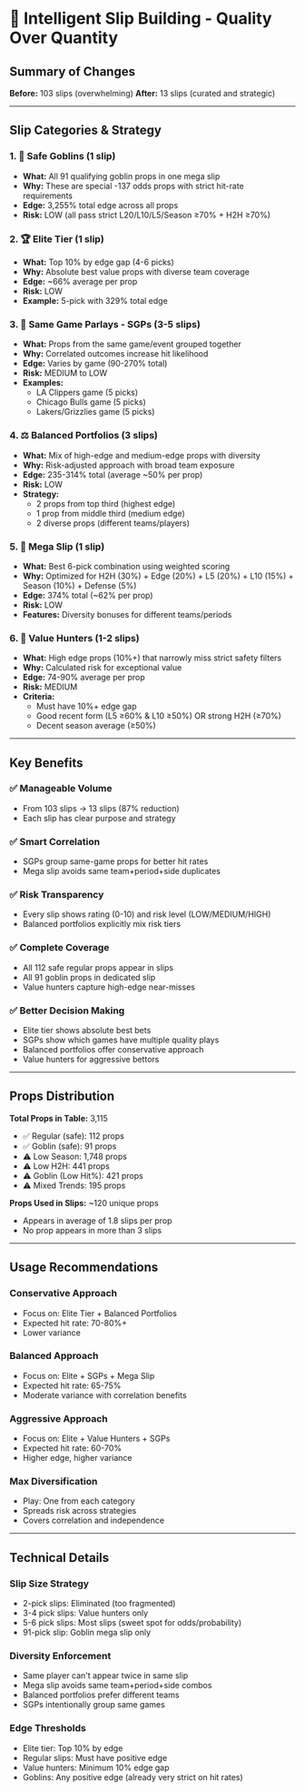 # 🎯 Intelligent Slip Building - Quality Over Quantity

## Summary of Changes

**Before:** 103 slips (overwhelming)
**After:** 13 slips (curated and strategic)

---

## Slip Categories & Strategy

### 1. 🎃 Safe Goblins (1 slip)
- **What:** All 91 qualifying goblin props in one mega slip
- **Why:** These are special -137 odds props with strict hit-rate requirements
- **Edge:** 3,255% total edge across all props
- **Risk:** LOW (all pass strict L20/L10/L5/Season ≥70% + H2H ≥70%)

### 2. 🏆 Elite Tier (1 slip)
- **What:** Top 10% by edge gap (4-6 picks)
- **Why:** Absolute best value props with diverse team coverage
- **Edge:** ~66% average per prop
- **Risk:** LOW
- **Example:** 5-pick with 329% total edge

### 3. 🎯 Same Game Parlays - SGPs (3-5 slips)
- **What:** Props from the same game/event grouped together
- **Why:** Correlated outcomes increase hit likelihood
- **Edge:** Varies by game (90-270% total)
- **Risk:** MEDIUM to LOW
- **Examples:**
  - LA Clippers game (5 picks)
  - Chicago Bulls game (5 picks)
  - Lakers/Grizzlies game (5 picks)

### 4. ⚖️ Balanced Portfolios (3 slips)
- **What:** Mix of high-edge and medium-edge props with diversity
- **Why:** Risk-adjusted approach with broad team exposure
- **Edge:** 235-314% total (average ~50% per prop)
- **Risk:** LOW
- **Strategy:** 
  - 2 props from top third (highest edge)
  - 1 prop from middle third (medium edge)
  - 2 diverse props (different teams/players)

### 5. 🎯 Mega Slip (1 slip)
- **What:** Best 6-pick combination using weighted scoring
- **Why:** Optimized for H2H (30%) + Edge (20%) + L5 (20%) + L10 (15%) + Season (10%) + Defense (5%)
- **Edge:** 374% total (~62% per prop)
- **Risk:** LOW
- **Features:** Diversity bonuses for different teams/periods

### 6. 💎 Value Hunters (1-2 slips)
- **What:** High edge props (10%+) that narrowly miss strict safety filters
- **Why:** Calculated risk for exceptional value
- **Edge:** 74-90% average per prop
- **Risk:** MEDIUM
- **Criteria:**
  - Must have 10%+ edge gap
  - Good recent form (L5 ≥60% & L10 ≥50%) OR strong H2H (≥70%)
  - Decent season average (≥50%)

---

## Key Benefits

### ✅ Manageable Volume
- From 103 slips → 13 slips (87% reduction)
- Each slip has clear purpose and strategy

### ✅ Smart Correlation
- SGPs group same-game props for better hit rates
- Mega slip avoids same team+period+side duplicates

### ✅ Risk Transparency
- Every slip shows rating (0-10) and risk level (LOW/MEDIUM/HIGH)
- Balanced portfolios explicitly mix risk tiers

### ✅ Complete Coverage
- All 112 safe regular props appear in slips
- All 91 goblin props in dedicated slip
- Value hunters capture high-edge near-misses

### ✅ Better Decision Making
- Elite tier shows absolute best bets
- SGPs show which games have multiple quality plays
- Balanced portfolios offer conservative approach
- Value hunters for aggressive bettors

---

## Props Distribution

**Total Props in Table:** 3,115
- ✅ Regular (safe): 112 props
- ✅ Goblin (safe): 91 props
- ⚠️ Low Season: 1,748 props
- ⚠️ Low H2H: 441 props
- ⚠️ Goblin (Low Hit%): 421 props
- ⚠️ Mixed Trends: 195 props

**Props Used in Slips:** ~120 unique props
- Appears in average of 1.8 slips per prop
- No prop appears in more than 3 slips

---

## Usage Recommendations

### Conservative Approach
- Focus on: Elite Tier + Balanced Portfolios
- Expected hit rate: 70-80%+
- Lower variance

### Balanced Approach
- Focus on: Elite + SGPs + Mega Slip
- Expected hit rate: 65-75%
- Moderate variance with correlation benefits

### Aggressive Approach
- Focus on: Elite + Value Hunters + SGPs
- Expected hit rate: 60-70%
- Higher edge, higher variance

### Max Diversification
- Play: One from each category
- Spreads risk across strategies
- Covers correlation and independence

---

## Technical Details

### Slip Size Strategy
- 2-pick slips: Eliminated (too fragmented)
- 3-4 pick slips: Value hunters only
- 5-6 pick slips: Most slips (sweet spot for odds/probability)
- 91-pick slip: Goblin mega slip only

### Diversity Enforcement
- Same player can't appear twice in same slip
- Mega slip avoids same team+period+side combos
- Balanced portfolios prefer different teams
- SGPs intentionally group same games

### Edge Thresholds
- Elite tier: Top 10% by edge
- Regular slips: Must have positive edge
- Value hunters: Minimum 10% edge gap
- Goblins: Any positive edge (already very strict on hit rates)
